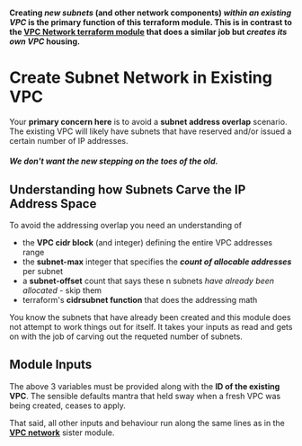 
#### Creating *new subnets* (and other network components) *within an existing VPC* is the primary function of this terraform module. This is in contrast to the [VPC Network terraform module](https://github.com/devops4me/terraform-aws-vpc-network) that does a similar job but *creates its own VPC* housing.


# Create Subnet Network in Existing VPC

Your **primary concern here** is to avoid a **subnet address overlap** scenario. The existing VPC will likely have subnets that have reserved and/or issued a certain number of IP addresses.

#### *We don't want the new stepping on the toes of the old.*

## Understanding how Subnets Carve the IP Address Space

To avoid the addressing overlap you need an understanding of

- the **VPC cidr block** (and integer) defining the entire VPC addresses range
- the **subnet-max** integer that specifies the ***count of allocable addresses*** per subnet
- a **subnet-offset** count that says these n subnets *have already been allocated* - skip them
- terraform's **cidrsubnet function** that does the addressing math

You know the subnets that have already been created and this module does not attempt to work things out for itself. It takes your inputs as read and gets on with the job of carving out the requeted number of subnets.

## Module Inputs

The above 3 variables must be provided along with the **ID of the existing VPC**. The sensible defaults mantra that held sway when a fresh VPC was being created, ceases to apply.

That said, all other inputs and behaviour run along the same lines as in the **[VPC network](https://github.com/devops4me/terraform-aws-vpc-network)** sister module.

